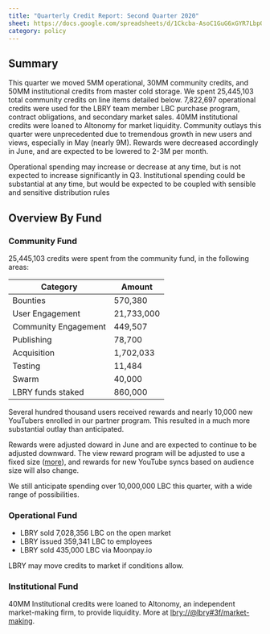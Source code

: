 ```yaml
---
title: "Quarterly Credit Report: Second Quarter 2020"
sheet: https://docs.google.com/spreadsheets/d/1Ckcba-AsoC1GuG6xGYR7LbpOiMAqLjdjhDywvt4MrdA/edit#gid=799352054
category: policy
---
```

## Summary
This quarter we moved 5MM operational, 30MM community credits, and 50MM institutional credits from master cold storage.  We spent 25,445,103 total community credits on line items detailed below. 7,822,697 operational credits were used for the LBRY team member LBC purchase program, contract obligations, and secondary market sales. 40MM institutional credits were loaned to Altonomy for market liquidity.
Community outlays this quarter were unprecedented due to tremendous growth in new users and views, especially in May (nearly 9M). Rewards were decreased accordingly in June, and are expected to be lowered to 2-3M per month. 

Operational spending may increase or decrease at any time, but is not expected to increase significantly in Q3. Institutional spending could be substantial at any time, but would be expected to be coupled with sensible and sensitive distribution rules

## Overview By Fund


### Community Fund

25,445,103 credits were spent from the community fund, in the following areas:

| Category | Amount |
|---|---|
| Bounties | 570,380 |
| User Engagement | 21,733,000 |
| Community Engagement | 449,507 |
| Publishing | 78,700 |
| Acquisition | 1,702,033 |
| Testing | 11,484 |
| Swarm | 40,000 |
| LBRY funds staked | 860,000 |


Several hundred thousand users received rewards and nearly 10,000 new YouTubers enrolled in our partner program. This resulted in a much more substantial outlay than anticipated. 

Rewards were adjusted doward in June and are expected to continue to be adjusted downward. The view reward program will be adjusted to use a fixed size ([more](lbry://@lbry#3f/monetizationtwopointoh#5)), and rewards for new YouTube syncs based on audience size will also change.

We still anticipate spending over 10,000,000 LBC this quarter, with a wide range of possibilities.

### Operational Fund

* LBRY sold 7,028,356 LBC on the open market
* LBRY issued 359,341 LBC to employees
* LBRY sold 435,000 LBC via Moonpay.io

LBRY may move credits to market if conditions allow. 

### Institutional Fund

40MM Institutional credits were loaned to Altonomy, an independent market-making firm, to provide liquidity. More at [lbry://@lbry#3f/market-making](lbry://@lbry#3f/market-making).
